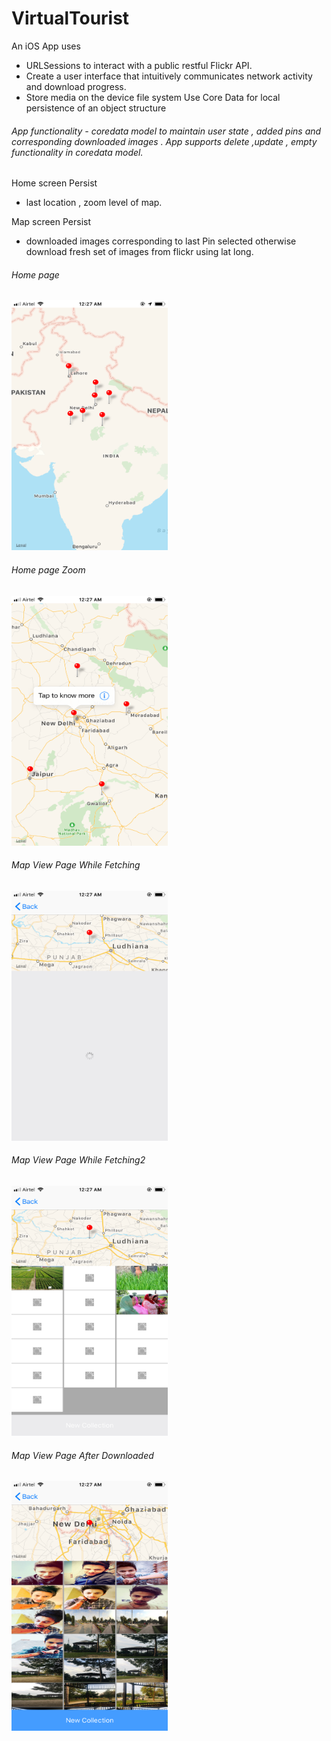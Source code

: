 # VirtualTourist

An iOS App uses 
- URLSessions to interact with a public restful Flickr API.
- Create a user interface that intuitively communicates network activity and download progress.
- Store media on the device file system Use Core Data for local persistence of an object structure

###### App functionality - coredata model to maintain user state , added pins and corresponding downloaded images . App supports delete ,update , empty functionality in coredata model.

Home screen Persist 
- last location , zoom level of map.

Map screen Persist
- downloaded images corresponding to last Pin selected otherwise download fresh set of images from flickr using lat long.


###### Home page
<img src="Homescreen.PNG" width="250" height = "400">


###### Home page Zoom
<img src="Homescreen1.PNG" width="250" height = "400">


###### Map View Page While Fetching
<img src="mapscreen1.PNG" width="250" height = "400">

###### Map View Page While Fetching2
<img src="mapscreen2.PNG" width="250" height = "400">

###### Map View Page After Downloaded
<img src="mapscreen3.PNG" width="250" height = "400">
